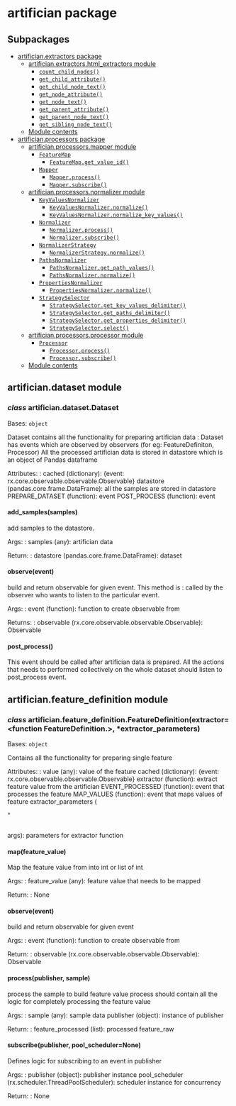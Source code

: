 # artifician package

## Subpackages

* [artifician.extractors package](artifician.extractors.md)
  * [artifician.extractors.html_extractors module](artifician.extractors.md#module-artifician.extractors.html_extractors)
    * [`count_child_nodes()`](artifician.extractors.md#artifician.extractors.html_extractors.count_child_nodes)
    * [`get_child_attribute()`](artifician.extractors.md#artifician.extractors.html_extractors.get_child_attribute)
    * [`get_child_node_text()`](artifician.extractors.md#artifician.extractors.html_extractors.get_child_node_text)
    * [`get_node_attribute()`](artifician.extractors.md#artifician.extractors.html_extractors.get_node_attribute)
    * [`get_node_text()`](artifician.extractors.md#artifician.extractors.html_extractors.get_node_text)
    * [`get_parent_attribute()`](artifician.extractors.md#artifician.extractors.html_extractors.get_parent_attribute)
    * [`get_parent_node_text()`](artifician.extractors.md#artifician.extractors.html_extractors.get_parent_node_text)
    * [`get_sibling_node_text()`](artifician.extractors.md#artifician.extractors.html_extractors.get_sibling_node_text)
  * [Module contents](artifician.extractors.md#module-artifician.extractors)
* [artifician.processors package](artifician.processors.md)
  * [artifician.processors.mapper module](artifician.processors.md#module-artifician.processors.mapper)
    * [`FeatureMap`](artifician.processors.md#artifician.processors.mapper.FeatureMap)
      * [`FeatureMap.get_value_id()`](artifician.processors.md#artifician.processors.mapper.FeatureMap.get_value_id)
    * [`Mapper`](artifician.processors.md#artifician.processors.mapper.Mapper)
      * [`Mapper.process()`](artifician.processors.md#artifician.processors.mapper.Mapper.process)
      * [`Mapper.subscribe()`](artifician.processors.md#artifician.processors.mapper.Mapper.subscribe)
  * [artifician.processors.normalizer module](artifician.processors.md#module-artifician.processors.normalizer)
    * [`KeyValuesNormalizer`](artifician.processors.md#artifician.processors.normalizer.KeyValuesNormalizer)
      * [`KeyValuesNormalizer.normalize()`](artifician.processors.md#artifician.processors.normalizer.KeyValuesNormalizer.normalize)
      * [`KeyValuesNormalizer.normalize_key_values()`](artifician.processors.md#artifician.processors.normalizer.KeyValuesNormalizer.normalize_key_values)
    * [`Normalizer`](artifician.processors.md#artifician.processors.normalizer.Normalizer)
      * [`Normalizer.process()`](artifician.processors.md#artifician.processors.normalizer.Normalizer.process)
      * [`Normalizer.subscribe()`](artifician.processors.md#artifician.processors.normalizer.Normalizer.subscribe)
    * [`NormalizerStrategy`](artifician.processors.md#artifician.processors.normalizer.NormalizerStrategy)
      * [`NormalizerStrategy.normalize()`](artifician.processors.md#artifician.processors.normalizer.NormalizerStrategy.normalize)
    * [`PathsNormalizer`](artifician.processors.md#artifician.processors.normalizer.PathsNormalizer)
      * [`PathsNormalizer.get_path_values()`](artifician.processors.md#artifician.processors.normalizer.PathsNormalizer.get_path_values)
      * [`PathsNormalizer.normalize()`](artifician.processors.md#artifician.processors.normalizer.PathsNormalizer.normalize)
    * [`PropertiesNormalizer`](artifician.processors.md#artifician.processors.normalizer.PropertiesNormalizer)
      * [`PropertiesNormalizer.normalize()`](artifician.processors.md#artifician.processors.normalizer.PropertiesNormalizer.normalize)
    * [`StrategySelector`](artifician.processors.md#artifician.processors.normalizer.StrategySelector)
      * [`StrategySelector.get_key_values_delimiter()`](artifician.processors.md#artifician.processors.normalizer.StrategySelector.get_key_values_delimiter)
      * [`StrategySelector.get_paths_delimiter()`](artifician.processors.md#artifician.processors.normalizer.StrategySelector.get_paths_delimiter)
      * [`StrategySelector.get_properties_delimiter()`](artifician.processors.md#artifician.processors.normalizer.StrategySelector.get_properties_delimiter)
      * [`StrategySelector.select()`](artifician.processors.md#artifician.processors.normalizer.StrategySelector.select)
  * [artifician.processors.processor module](artifician.processors.md#module-artifician.processors.processor)
    * [`Processor`](artifician.processors.md#artifician.processors.processor.Processor)
      * [`Processor.process()`](artifician.processors.md#artifician.processors.processor.Processor.process)
      * [`Processor.subscribe()`](artifician.processors.md#artifician.processors.processor.Processor.subscribe)
  * [Module contents](artifician.processors.md#module-artifician.processors)

## artifician.dataset module

### *class* artifician.dataset.Dataset

Bases: `object`

Dataset contains all the functionality for preparing artifician data
: Dataset has events which are observed by observers (for eg: FeatureDefiniton, Processor)
  All the processed artifician data is stored in datastore
  which is an object of Pandas dataframe

Attributes:
: cached (dictionary): {event: rx.core.observable.observable.Observable}
  datastore (pandas.core.frame.DataFrame): all the samples are stored in datastore
  PREPARE_DATASET (function): event
  POST_PROCESS (function): event

#### add_samples(samples)

add samples to the datastore.

Args:
: samples (any): artifician data

Return:
: datastore (pandas.core.frame.DataFrame): dataset

#### observe(event)

build and return observable for given event. This method is
: called by the observer who wants to listen to the particular event.

Args:
: event (function): function to create observable from

Returns:
: observable (rx.core.observable.observable.Observable): Observable

#### post_process()

This event should be called after artifician data is prepared.
All the actions that needs to performed collectively on the whole
dataset should listen to post_process event.

## artifician.feature_definition module

### *class* artifician.feature_definition.FeatureDefinition(extractor=<function FeatureDefinition.<lambda>>, \*extractor_parameters)

Bases: `object`

Contains all the functionality for preparing single feature

Attributes:
: value (any): value of the feature
  cached (dictionary): {event: rx.core.observable.observable.Observable}
  extractor (function): extract feature value from the artifician
  EVENT_PROCESSED (function): event that processes the feature
  MAP_VALUES (function): event that maps values of feature
  extractor_parameters (
  <br/>
  ```
  *
  ```
  <br/>
  args): parameters for extractor function

#### map(feature_value)

Map the feature value from into int or list of int

Args:
: feature_value (any): feature value that needs to be mapped

Return:
: None

#### observe(event)

build and return observable for given event

Args:
: event (function): function to create observable from

Return:
: observable (rx.core.observable.observable.Observable): Observable

#### process(publisher, sample)

process the sample to build feature value
process should contain all the logic for completely processing the feature value

Args:
: sample (any): sample data
  publisher (object): instance of publisher

Return:
: feature_processed (list): processed feature_raw

#### subscribe(publisher, pool_scheduler=None)

Defines logic for subscribing to an event in publisher

Args:
: publisher (object): publisher instance
  pool_scheduler (rx.scheduler.ThreadPoolScheduler): scheduler instance for concurrency

Return:
: None
